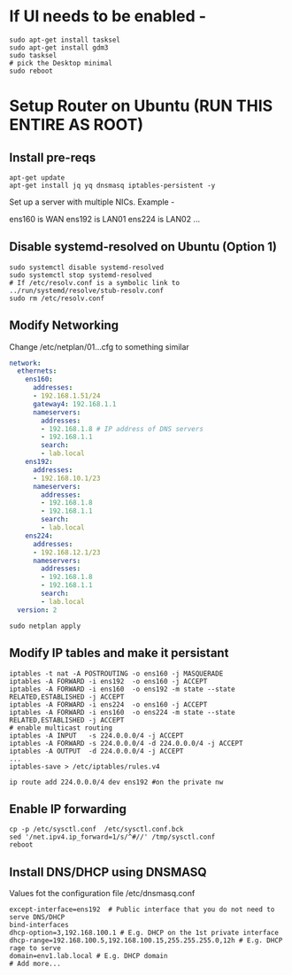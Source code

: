 
# If UI needs to be enabled - 

```
sudo apt-get install tasksel
sudo apt-get install gdm3
sudo tasksel
# pick the Desktop minimal
sudo reboot
```

# Setup Router on Ubuntu (RUN THIS ENTIRE AS ROOT)

## Install pre-reqs

```shell
apt-get update
apt-get install jq yq dnsmasq iptables-persistent -y
```

Set up a server with multiple NICs. Example - 

ens160 is WAN
ens192 is LAN01
ens224 is LAN02
...

## Disable systemd-resolved on Ubuntu (Option 1)
```shell
sudo systemctl disable systemd-resolved
sudo systemctl stop systemd-resolved
# If /etc/resolv.conf is a symbolic link to ../run/systemd/resolve/stub-resolv.conf
sudo rm /etc/resolv.conf
```

## Modify Networking
Change /etc/netplan/01...cfg to something similar
```yaml
network:
  ethernets:
    ens160:
      addresses:
      - 192.168.1.51/24
      gateway4: 192.168.1.1
      nameservers:
        addresses:
        - 192.168.1.8 # IP address of DNS servers
        - 192.168.1.1
        search:
        - lab.local
    ens192:
      addresses:
      - 192.168.10.1/23
      nameservers:
        addresses:
        - 192.168.1.8
        - 192.168.1.1
        search:
        - lab.local
    ens224:
      addresses:
      - 192.168.12.1/23
      nameservers:
        addresses:
        - 192.168.1.8
        - 192.168.1.1
        search:
        - lab.local
  version: 2
```

```shell
sudo netplan apply
```

## Modify IP tables and make it persistant

```shell
iptables -t nat -A POSTROUTING -o ens160 -j MASQUERADE
iptables -A FORWARD -i ens192  -o ens160 -j ACCEPT
iptables -A FORWARD -i ens160  -o ens192 -m state --state RELATED,ESTABLISHED -j ACCEPT
iptables -A FORWARD -i ens224  -o ens160 -j ACCEPT
iptables -A FORWARD -i ens160  -o ens224 -m state --state RELATED,ESTABLISHED -j ACCEPT
# enable multicast routing
iptables -A INPUT   -s 224.0.0.0/4 -j ACCEPT
iptables -A FORWARD -s 224.0.0.0/4 -d 224.0.0.0/4 -j ACCEPT
iptables -A OUTPUT  -d 224.0.0.0/4 -j ACCEPT
...
iptables-save > /etc/iptables/rules.v4

ip route add 224.0.0.0/4 dev ens192 #on the private nw
```

## Enable IP forwarding 

```shell 
cp -p /etc/sysctl.conf  /etc/sysctl.conf.bck
sed '/net.ipv4.ip_forward=1/s/^#//' /tmp/sysctl.conf
reboot
```

## Install DNS/DHCP using DNSMASQ

Values fot the configuration file /etc/dnsmasq.conf

```shell
except-interface=ens192  # Public interface that you do not need to serve DNS/DHCP
bind-interfaces
dhcp-option=3,192.168.100.1 # E.g. DHCP on the 1st private interface
dhcp-range=192.168.100.5,192.168.100.15,255.255.255.0,12h # E.g. DHCP rage to serve
domain=env1.lab.local # E.g. DHCP domain
# Add more...
```

